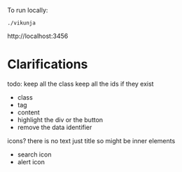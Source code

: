 To run locally:
```
./vikunja 
```

http://localhost:3456


# Clarifications

todo:
keep all the class
keep all the ids if they exist


- class
- tag
- content
- highlight the div or the button
- remove the data identifier



icons?
there is no text just title
so might be inner elements
- search icon
- alert icon